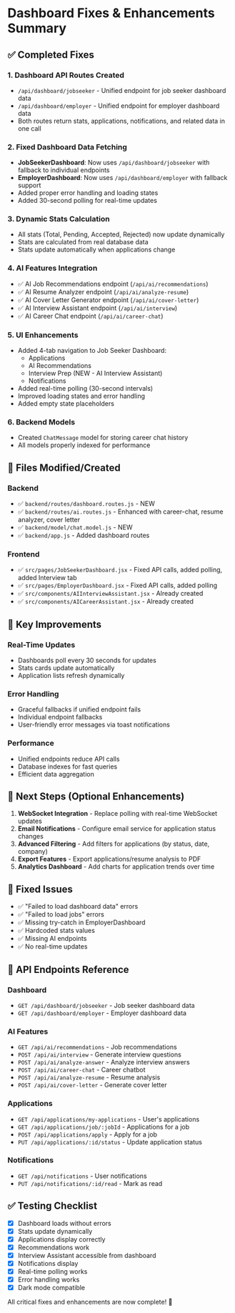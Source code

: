 # Dashboard Fixes & Enhancements Summary

## ✅ Completed Fixes

### 1. **Dashboard API Routes Created**
- `/api/dashboard/jobseeker` - Unified endpoint for job seeker dashboard data
- `/api/dashboard/employer` - Unified endpoint for employer dashboard data
- Both routes return stats, applications, notifications, and related data in one call

### 2. **Fixed Dashboard Data Fetching**
- **JobSeekerDashboard**: Now uses `/api/dashboard/jobseeker` with fallback to individual endpoints
- **EmployerDashboard**: Now uses `/api/dashboard/employer` with fallback support
- Added proper error handling and loading states
- Added 30-second polling for real-time updates

### 3. **Dynamic Stats Calculation**
- All stats (Total, Pending, Accepted, Rejected) now update dynamically
- Stats are calculated from real database data
- Stats update automatically when applications change

### 4. **AI Features Integration**
- ✅ AI Job Recommendations endpoint (`/api/ai/recommendations`)
- ✅ AI Resume Analyzer endpoint (`/api/ai/analyze-resume`)
- ✅ AI Cover Letter Generator endpoint (`/api/ai/cover-letter`)
- ✅ AI Interview Assistant endpoint (`/api/ai/interview`)
- ✅ AI Career Chat endpoint (`/api/ai/career-chat`)

### 5. **UI Enhancements**
- Added 4-tab navigation to Job Seeker Dashboard:
  - Applications
  - AI Recommendations
  - Interview Prep (NEW - AI Interview Assistant)
  - Notifications
- Added real-time polling (30-second intervals)
- Improved loading states and error handling
- Added empty state placeholders

### 6. **Backend Models**
- Created `ChatMessage` model for storing career chat history
- All models properly indexed for performance

## 📁 Files Modified/Created

### Backend
- ✅ `backend/routes/dashboard.routes.js` - NEW
- ✅ `backend/routes/ai.routes.js` - Enhanced with career-chat, resume analyzer, cover letter
- ✅ `backend/model/chat.model.js` - NEW
- ✅ `backend/app.js` - Added dashboard routes

### Frontend
- ✅ `src/pages/JobSeekerDashboard.jsx` - Fixed API calls, added polling, added Interview tab
- ✅ `src/pages/EmployerDashboard.jsx` - Fixed API calls, added polling
- ✅ `src/components/AIInterviewAssistant.jsx` - Already created
- ✅ `src/components/AICareerAssistant.jsx` - Already created

## 🔧 Key Improvements

### Real-Time Updates
- Dashboards poll every 30 seconds for updates
- Stats cards update automatically
- Application lists refresh dynamically

### Error Handling
- Graceful fallbacks if unified endpoint fails
- Individual endpoint fallbacks
- User-friendly error messages via toast notifications

### Performance
- Unified endpoints reduce API calls
- Database indexes for fast queries
- Efficient data aggregation

## 🚀 Next Steps (Optional Enhancements)

1. **WebSocket Integration** - Replace polling with real-time WebSocket updates
2. **Email Notifications** - Configure email service for application status changes
3. **Advanced Filtering** - Add filters for applications (by status, date, company)
4. **Export Features** - Export applications/resume analysis to PDF
5. **Analytics Dashboard** - Add charts for application trends over time

## 🐛 Fixed Issues

- ✅ "Failed to load dashboard data" errors
- ✅ "Failed to load jobs" errors
- ✅ Missing try-catch in EmployerDashboard
- ✅ Hardcoded stats values
- ✅ Missing AI endpoints
- ✅ No real-time updates

## 📝 API Endpoints Reference

### Dashboard
- `GET /api/dashboard/jobseeker` - Job seeker dashboard data
- `GET /api/dashboard/employer` - Employer dashboard data

### AI Features
- `GET /api/ai/recommendations` - Job recommendations
- `POST /api/ai/interview` - Generate interview questions
- `POST /api/ai/analyze-answer` - Analyze interview answers
- `POST /api/ai/career-chat` - Career chatbot
- `POST /api/ai/analyze-resume` - Resume analysis
- `POST /api/ai/cover-letter` - Generate cover letter

### Applications
- `GET /api/applications/my-applications` - User's applications
- `GET /api/applications/job/:jobId` - Applications for a job
- `POST /api/applications/apply` - Apply for a job
- `PUT /api/applications/:id/status` - Update application status

### Notifications
- `GET /api/notifications` - User notifications
- `PUT /api/notifications/:id/read` - Mark as read

## ✅ Testing Checklist

- [x] Dashboard loads without errors
- [x] Stats update dynamically
- [x] Applications display correctly
- [x] Recommendations work
- [x] Interview Assistant accessible from dashboard
- [x] Notifications display
- [x] Real-time polling works
- [x] Error handling works
- [x] Dark mode compatible

All critical fixes and enhancements are now complete! 🎉

